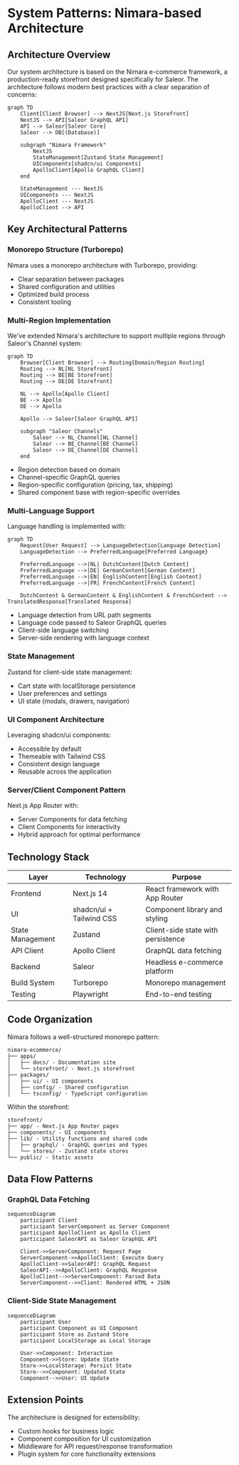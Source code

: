 # System Patterns: Nimara-based Architecture

## Architecture Overview

Our system architecture is based on the Nimara e-commerce framework, a production-ready storefront designed specifically for Saleor. The architecture follows modern best practices with a clear separation of concerns:

```mermaid
graph TD
    Client[Client Browser] --> NextJS[Next.js Storefront]
    NextJS --> API[Saleor GraphQL API]
    API --> Saleor[Saleor Core]
    Saleor --> DB[(Database)]
    
    subgraph "Nimara Framework"
        NextJS
        StateManagement[Zustand State Management]
        UIComponents[shadcn/ui Components]
        ApolloClient[Apollo GraphQL Client]
    end
    
    StateManagement --- NextJS
    UIComponents --- NextJS
    ApolloClient --- NextJS
    ApolloClient --> API
```

## Key Architectural Patterns

### Monorepo Structure (Turborepo)
Nimara uses a monorepo architecture with Turborepo, providing:
- Clear separation between packages
- Shared configuration and utilities
- Optimized build process
- Consistent tooling

### Multi-Region Implementation
We've extended Nimara's architecture to support multiple regions through Saleor's Channel system:

```mermaid
graph TD
    Browser[Client Browser] --> Routing[Domain/Region Routing]
    Routing --> NL[NL Storefront]
    Routing --> BE[BE Storefront]
    Routing --> DE[DE Storefront]
    
    NL --> Apollo[Apollo Client]
    BE --> Apollo
    DE --> Apollo
    
    Apollo --> Saleor[Saleor GraphQL API]
    
    subgraph "Saleor Channels"
        Saleor --> NL_Channel[NL Channel]
        Saleor --> BE_Channel[BE Channel]
        Saleor --> DE_Channel[DE Channel]
    end
```

- Region detection based on domain
- Channel-specific GraphQL queries
- Region-specific configuration (pricing, tax, shipping)
- Shared component base with region-specific overrides

### Multi-Language Support
Language handling is implemented with:

```mermaid
graph TD
    Request[User Request] --> LanguageDetection[Language Detection]
    LanguageDetection --> PreferredLanguage{Preferred Language}
    
    PreferredLanguage -->|NL| DutchContent[Dutch Content]
    PreferredLanguage -->|DE| GermanContent[German Content]
    PreferredLanguage -->|EN| EnglishContent[English Content]
    PreferredLanguage -->|FR| FrenchContent[French Content]
    
    DutchContent & GermanContent & EnglishContent & FrenchContent --> TranslatedResponse[Translated Response]
```

- Language detection from URL path segments
- Language code passed to Saleor GraphQL queries
- Client-side language switching
- Server-side rendering with language context

### State Management
Zustand for client-side state management:
- Cart state with localStorage persistence
- User preferences and settings
- UI state (modals, drawers, navigation)

### UI Component Architecture
Leveraging shadcn/ui components:
- Accessible by default
- Themeable with Tailwind CSS
- Consistent design language
- Reusable across the application

### Server/Client Component Pattern
Next.js App Router with:
- Server Components for data fetching
- Client Components for interactivity
- Hybrid approach for optimal performance

## Technology Stack

| Layer | Technology | Purpose |
|-------|------------|---------|
| Frontend | Next.js 14 | React framework with App Router |
| UI | shadcn/ui + Tailwind CSS | Component library and styling |
| State Management | Zustand | Client-side state with persistence |
| API Client | Apollo Client | GraphQL data fetching |
| Backend | Saleor | Headless e-commerce platform |
| Build System | Turborepo | Monorepo management |
| Testing | Playwright | End-to-end testing |

## Code Organization
Nimara follows a well-structured monorepo pattern:
```
nimara-ecommerce/
├── apps/
│   ├── docs/ - Documentation site
│   └── storefront/ - Next.js storefront
├── packages/
│   ├── ui/ - UI components
│   ├── config/ - Shared configuration
│   └── tsconfig/ - TypeScript configuration
```

Within the storefront:
```
storefront/
├── app/ - Next.js App Router pages
├── components/ - UI components
├── lib/ - Utility functions and shared code
│   ├── graphql/ - GraphQL queries and types
│   └── stores/ - Zustand state stores
└── public/ - Static assets
```

## Data Flow Patterns

### GraphQL Data Fetching
```mermaid
sequenceDiagram
    participant Client
    participant ServerComponent as Server Component
    participant ApolloClient as Apollo Client
    participant SaleorAPI as Saleor GraphQL API
    
    Client->>ServerComponent: Request Page
    ServerComponent->>ApolloClient: Execute Query
    ApolloClient->>SaleorAPI: GraphQL Request
    SaleorAPI-->>ApolloClient: GraphQL Response
    ApolloClient-->>ServerComponent: Parsed Data
    ServerComponent-->>Client: Rendered HTML + JSON
```

### Client-Side State Management
```mermaid
sequenceDiagram
    participant User
    participant Component as UI Component
    participant Store as Zustand Store
    participant LocalStorage as Local Storage
    
    User->>Component: Interaction
    Component->>Store: Update State
    Store->>LocalStorage: Persist State
    Store-->>Component: Updated State
    Component-->>User: UI Update
```

## Extension Points
The architecture is designed for extensibility:
- Custom hooks for business logic
- Component composition for UI customization
- Middleware for API request/response transformation
- Plugin system for core functionality extensions